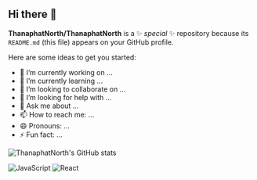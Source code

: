 ## Hi there 👋

**ThanaphatNorth/ThanaphatNorth** is a ✨ _special_ ✨ repository because its `README.md` (this file) appears on your GitHub profile.

Here are some ideas to get you started:

- 🔭 I’m currently working on ...
- 🌱 I’m currently learning ...
- 👯 I’m looking to collaborate on ...
- 🤔 I’m looking for help with ...
- 💬 Ask me about ...
- 📫 How to reach me: ...
- 😄 Pronouns: ...
- ⚡ Fun fact: ...

![ThanaphatNorth's GitHub stats](https://github-readme-stats.vercel.app/api?username=ThanaphatNorth&show_icons=true&theme=radical)

![JavaScript](https://img.shields.io/badge/Code-JavaScript-yellow)
![React](https://img.shields.io/badge/Framework-React-blue)
